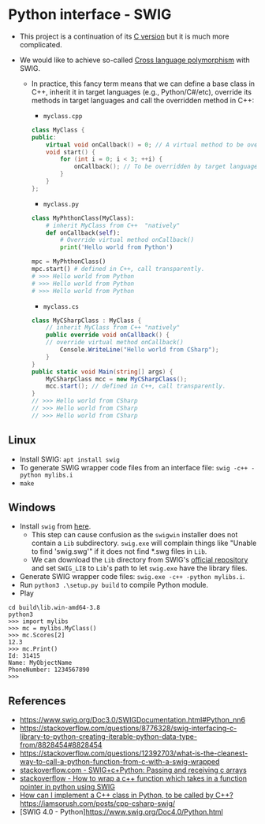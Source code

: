# Python interface - SWIG

* This project is a continuation of its [C version](../../../c/04_poc/04_python-interface/3_calling-c-from-python-swig/)
but it is much more complicated.

* We would like to achieve so-called [Cross language polymorphism](https://www.swig.org/Doc4.1/Python.html#Python_directors)
with SWIG.
    * In practice, this fancy term means that we can define a base class in
    C++, inherit it in target languages (e.g., Python/C#/etc), override its
    methods in target languages and call the overridden method in C++:

        * `myclass.cpp`

        ```C++
        class MyClass {
        public:
            virtual void onCallback() = 0; // A virtual method to be overridden
            void start() {
                for (int i = 0; i < 3; ++i) {
                    onCallback(); // To be overridden by target languages
                }
            }
        };
        ```

        * `myclass.py`

        ```Python
        class MyPhthonClass(MyClass):
            # inherit MyClass from C++  "natively"
            def onCallback(self):
                # Override virtual method onCallback()
                print('Hello world from Python')
        
        mpc = MyPhthonClass()
        mpc.start() # defined in C++, call transparently.
        # >>> Hello world from Python
        # >>> Hello world from Python
        # >>> Hello world from Python
        ```

        * `myclass.cs`
        
        ```C#
        class MyCSharpClass : MyClass {
            // inherit MyClass from C++ "natively"    
            public override void onCallback() {
            // override virtual method onCallback()                    
                Console.WriteLine("Hello world from CSharp");
            }
        }
        public static void Main(string[] args) {
            MyCSharpClass mcc = new MyCSharpClass();
            mcc.start(); // defined in C++, call transparently.
        }
        // >>> Hello world from CSharp
        // >>> Hello world from CSharp
        // >>> Hello world from CSharp
        ```

## Linux

* Install SWIG: `apt install swig`
* To generate SWIG wrapper code files from an interface file:
`swig -c++ -python mylibs.i`
* `make`

## Windows

* Install `swig` from [here](https://www.swig.org/download.html).
    * This step can cause confusion as the `swigwin` installer
     does not contain a `Lib` subdirectory. `swig.exe` will complain things
     like "Unable to find 'swig.swg'" if it does not find *.swg files in `Lib`.
    * We can download the `Lib` directory from SWIG's
    [official repository](https://github.com/swig/swig/tree/master/Lib)
    and set `SWIG_LIB` to `Lib`'s path to let `swig.exe` have the library files.
* Generate SWIG wrapper code files: `swig.exe -c++ -python mylibs.i`.
* Run `python3 .\setup.py build` to compile Python module.
* Play
```
cd build\lib.win-amd64-3.8
python3
>>> import mylibs
>>> mc = mylibs.MyClass()
>>> mc.Scores[2]
12.3
>>> mc.Print()
Id: 31415
Name: MyObjectName
PhoneNumber: 1234567890
>>>
```

## References

* https://www.swig.org/Doc3.0/SWIGDocumentation.html#Python_nn6
* https://stackoverflow.com/questions/8776328/swig-interfacing-c-library-to-python-creating-iterable-python-data-type-from/8828454#8828454
* https://stackoverflow.com/questions/12392703/what-is-the-cleanest-way-to-call-a-python-function-from-c-with-a-swig-wrapped
* [stackoverflow.com - SWIG+c+Python: Passing and receiving c arrays](https://stackoverflow.com/questions/36222455/swigcpython-passing-and-receiving-c-arrays)
* [stackoverflow - How to wrap a c++ function which takes in a function pointer in python using SWIG](https://stackoverflow.com/questions/22923696/how-to-wrap-a-c-function-which-takes-in-a-function-pointer-in-python-using-swi)
* [How can I implement a C++ class in Python, to be called by C++?](https://stackoverflow.com/questions/9040669/how-can-i-implement-a-c-class-in-python-to-be-called-by-c)
https://iamsorush.com/posts/cpp-csharp-swig/
* [SWIG 4.0 - Python]https://www.swig.org/Doc4.0/Python.html
